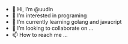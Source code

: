 - 👋 Hi, I’m @uudin
- 👀 I’m interested in programing
- 🌱 I’m currently learning golang and javacript
- 💞️ I’m looking to collaborate on ...
- 📫 How to reach me ...

<!---
uudin/uudin is a ✨ special ✨ repository because its `README.md` (this file) appears on your GitHub profile.
You can click the Preview link to take a look at your changes.
--->
